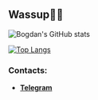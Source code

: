Wassup🙋‍♂️
--------------

![Bogdan's GitHub stats](https://github-readme-stats.vercel.app/api?username=BogdanDirtyDwarf&show_icons=true)

[![Top Langs](https://github-readme-stats.vercel.app/api/top-langs/?username=BogdanDirtyDwarf&layout=compact)](https://github.com/BogdanDirtyDwarf/) 

### Contacts:
- **[Telegram](https://t.me/dirtydwarf)**
